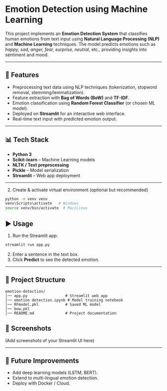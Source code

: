 # Emotion Detection using Machine Learning

This project implements an **Emotion Detection System** that classifies human emotions from text input using **Natural Language Processing (NLP)** and **Machine Learning** techniques. The model predicts emotions such as *happy, sad, anger, fear, surprise, neutral*, etc., providing insights into sentiment and mood.

---

## 🚀 Features

* Preprocessing text data using NLP techniques (tokenization, stopword removal, stemming/lemmatization).
* Feature extraction with **Bag of Words (BoW)** and **TF-IDF**.
* Emotion classification using **Random Forest Classifier** (or chosen ML model).
* Deployed on **Streamlit** for an interactive web interface.
* Real-time text input with predicted emotion output.

---

## 📊 Tech Stack

* **Python 3**
* **Scikit-learn** – Machine Learning models
* **NLTK / Text preprocessing**
* **Pickle** – Model serialization
* **Streamlit** – Web app deployment

---
2. Create & activate virtual environment (optional but recommended)

```bash
python -m venv venv
venv\Scripts\activate   # Windows
source venv/bin/activate  # Mac/Linux
```

## ▶️ Usage

1. Run the Streamlit app:

```bash
streamlit run app.py
```
2. Enter a sentence in the text box.
3. Click **Predict** to see the detected emotion.
---

## 📂 Project Structure
```
emotion-detection/
│── app.py                 # Streamlit web app  
│── emotion detection.ipynb # Model training notebook  
│── RFmodel.pkl            # Saved ML model  
│── bow.pkl          
│── README.md              # Project documentation  
```
## 📸 Screenshots

(Add screenshots of your Streamlit UI here)

---
## 🔮 Future Improvements

* Add deep learning models (LSTM, BERT).
* Extend to multi-lingual emotion detection.
* Deploy with Docker / Cloud.
